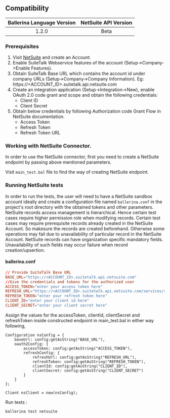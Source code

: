 ## Compatibility

| Ballerina Language Version | NetSuite API Version |  
|:--------------------------:|:--------------------:|
| 1.2.0                      |        Beta          |

### Prerequisites

1. Visit [NetSuite](https://www.netsuite.com) and create an Account.
2. Enable SuiteTalk Webservice features of the account (Setup->Company->Enable Features).
3. Obtain SuiteTalk Base URL which contains the account id under company URLs (Setup->Company->Company Information).
    Eg: https://<ACCOUNT_ID>.suitetalk.api.netsuite.com
4. Create an integration application (Setup->Integration->New), enable OAuth 2.0 code grant and scope and obtain the 
following credentials: 
    * Client ID
    * Client Secret
5. Obtain below credentials by following Authorization code Grant Flow in NetSuite documentation. 
    * Access Token
    * Refresh Token
    * Refresh Token URL
    
### Working with NetSuite Connector.

In order to use the NetSuite connector, first you need to create a NetSuite endpoint by passing above mentioned parameters.

Visit `main_test.bal` file to find the way of creating NetSuite endpoint.

### Running NetSuite tests
In order to run the tests, the user will need to have a NetSuite sandbox account ideally and create a configuration 
file named `ballerina.conf` in the project's root directory with the obtained tokens and other parameters.
NetSuite records access management is hierarchical. Hence certain test cases require higher permission role when 
modifying records.
Certain test cases may require prerequisite records already created in the NetSuite Account. So makesure the records 
are created beforehand. Otherwise some operations may fail due to unavailability of particular record in the NetSuite 
Account. NetSuite records can have organization specific mandatory fields. Unavailability of such fields may occur 
failure when record creation/upsertion.


#### ballerina.conf
```ballerina.conf
// Provide SuiteTalk Base URL
BASE_URL="https://<ACCOUNT_ID>.suitetalk.api.netsuite.com"
//Give the credentials and tokens for the authorized user
ACCESS_TOKEN="enter your access token here"
REFRESH_URL="https://<ACCOUNT_ID>.suitetalk.api.netsuite.com/services/rest/auth/oauth2/v1/token"
REFRESH_TOKEN="enter your refresh token here"
CLIENT_ID="enter your client id here"
CLIENT_SECRET="enter your client secret here"
```

Assign the values for the accessToken, clientId, clientSecret and refreshToken inside constructed endpoint in 
main_test.bal
in either way following,

```ballerina
Configuration nsConfig = {
    baseUrl: config:getAsString("BASE_URL"),
    oauth2Config: {
        accessToken: config:getAsString("ACCESS_TOKEN"),
        refreshConfig: {
            refreshUrl: config:getAsString("REFRESH_URL"),
            refreshToken: config:getAsString("REFRESH_TOKEN"),
            clientId: config:getAsString("CLIENT_ID"),
            clientSecret: config:getAsString("CLIENT_SECRET")
        }
    }
};

Client nsClient = new(nsConfig);
```

Run tests :

```
ballerina test netsuite
```
